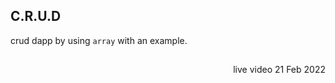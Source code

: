 ## C.R.U.D

crud dapp by using `array` with an example.

##

<p align="right">
  live video 21 Feb 2022
</p>
